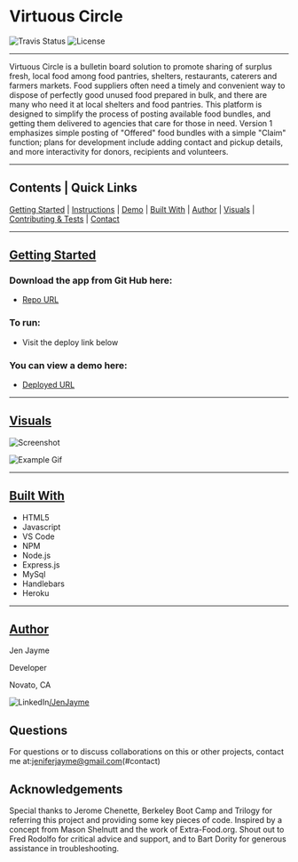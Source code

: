 # Virtuous Circle
![Travis Status](https://img.shields.io/travis/:jenjayme/:virtuous-circle)
![License](https://img.shields.io/github/license/jenjayme/virtuous-circle)
<hr>

Virtuous Circle is a bulletin board solution to promote sharing of surplus fresh, local food among food pantries, shelters, restaurants, caterers and farmers markets.  Food suppliers often need a timely and convenient way to dispose of perfectly good unused food prepared in bulk, and there are many who need it at local shelters and food pantries.  This platform is designed to simplify the process of posting available food bundles, and getting them delivered to agencies that care for those in need.  Version 1 emphasizes simple posting of "Offered" food bundles with a simple "Claim" function; plans for development include adding contact and pickup details, and more interactivity for donors, recipients and volunteers.

<hr>

## Contents | Quick Links
[Getting Started](#start)     |     [Instructions](#instruct)     |     [Demo](#demo)     |     [Built With](#built)     |     [Author](#author)     |     [Visuals](#visuals)     |     [Contributing & Tests](Contributing.md)     |     [Contact](#contact)

<hr>

## [Getting Started](#start)

### Download the app from Git Hub here:
* [Repo URL](https://github.com/jenjayme/virtuous-circle/)

### To run: 
* Visit the deploy link below

### You can view a demo here: 
* [Deployed URL](https://https://virtuous-circle.herokuapp.com/#demo)

<hr>

## [Visuals](#visuals)

![Screenshot](images/screenshot.png#visuals)

![Example Gif](images/example.gif#visuals)

<hr>

## [Built With](#built)
* HTML5
* Javascript
* VS Code
* NPM
* Node.js
* Express.js
* MySql
* Handlebars
* Heroku

<hr>

## [Author](#author)
Jen Jayme

Developer

Novato, CA

![LinkedIn](images/li-logo.png#li-logo)[/JenJayme](https://www.linkedin.com/in/jenjayme)

## Questions
For questions or to discuss collaborations on this or other projects, contact me at:jeniferjayme@gmail.com(#contact)

## Acknowledgements
Special thanks to Jerome Chenette, Berkeley Boot Camp and Trilogy for referring this project and providing some key pieces of code.  Inspired by a concept from Mason Shelnutt and the work of Extra-Food.org.  Shout out to Fred Rodolfo for critical advice and support, and to Bart Dority for generous assistance in troubleshooting.